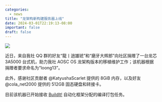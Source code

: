```yaml
---
categories:
  - news
title: "龙架构新构建服务器上线"
date: 2024-03-01T22:19:13-08:00
important: false
draft: false
---
```

![](/assets/news/loong13.jpg)

近日，来自我社 QQ 群的好友“龍丨逍雄琥”和“磨牙大辉郎”向社区捐赠了一台龙芯 3A5000 台式机，助力我社 AOSC OS 龙架构版本的移植维护工作；该机器根据捐赠者要求命名为“loong13”。

此外，感谢社区贡献者 @KatyushaScarlet 提供的 8GiB 内存，以及好友 @cola_net2000 提供的 512GB 固态硬盘和转接卡。

目前该机器已开始接收 [BuildIt!](https://github.com/AOSC-Dev/buildit) 自动化框架分配的编译打包任务。
